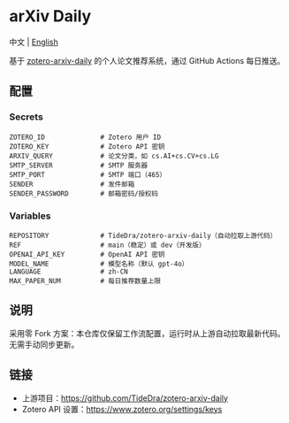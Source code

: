 # arXiv Daily

中文 | [English](./README.md)

基于 [zotero-arxiv-daily](https://github.com/TideDra/zotero-arxiv-daily) 的个人论文推荐系统，通过 GitHub Actions 每日推送。

## 配置

### Secrets

```
ZOTERO_ID              # Zotero 用户 ID
ZOTERO_KEY             # Zotero API 密钥
ARXIV_QUERY            # 论文分类，如 cs.AI+cs.CV+cs.LG
SMTP_SERVER            # SMTP 服务器
SMTP_PORT              # SMTP 端口（465）
SENDER                 # 发件邮箱
SENDER_PASSWORD        # 邮箱密码/授权码
```

### Variables

```
REPOSITORY             # TideDra/zotero-arxiv-daily（自动拉取上游代码）
REF                    # main（稳定）或 dev（开发版）
OPENAI_API_KEY         # OpenAI API 密钥
MODEL_NAME             # 模型名称（默认 gpt-4o）
LANGUAGE               # zh-CN
MAX_PAPER_NUM          # 每日推荐数量上限
```

## 说明

采用零 Fork 方案：本仓库仅保留工作流配置，运行时从上游自动拉取最新代码。无需手动同步更新。

## 链接

- 上游项目：https://github.com/TideDra/zotero-arxiv-daily
- Zotero API 设置：https://www.zotero.org/settings/keys
